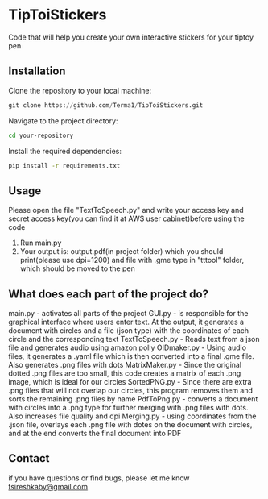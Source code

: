 # TipToiStickers
Code that will help you create your own interactive stickers for your tiptoy pen
## Installation
Clone the repository to your local machine:
```python
git clone https://github.com/Terma1/TipToiStickers.git
```
Navigate to the project directory:
```bash
cd your-repository
```
Install the required dependencies:
```bash
pip install -r requirements.txt
```
## Usage
Please open the file "TextToSpeech.py" and write your access key and secret access key(you can find it at AWS user cabinet)before using the code
1) Run main.py
2) Your output is: output.pdf(in project folder) which you should print(please use dpi=1200) and file with .gme type in "tttool" folder, which should be moved to the pen

## What does each part of the project do?
main.py  - activates all parts of the project
GUI.py - is responsible for the graphical interface where users enter text. At the output, it generates a document with circles and a file (json type) with the coordinates of each circle and the corresponding text
TextToSpeech.py - Reads text from a json file and generates audio using amazon polly
OIDmaker.py - Using audio files, it generates a .yaml file which is then converted into a final .gme file. Also generates .png files with dots
MatrixMaker.py - Since the original dotted .png files are too small, this code creates a matrix of each .png image, which is ideal for our circles
SortedPNG.py - Since there are extra .png files that will not overlap our circles, this program removes them and sorts the remaining .png files by name
PdfToPng.py - converts a document with circles into a .png type for further merging with .png files with dots. Also increases file quality and dpi
Merging.py  - using coordinates from the .json file, overlays each .png file with dotes on the document with circles, and at the end converts the final document into PDF

## Contact
if you have questions or find bugs, please let me know
tsireshkaby@gmail.com
